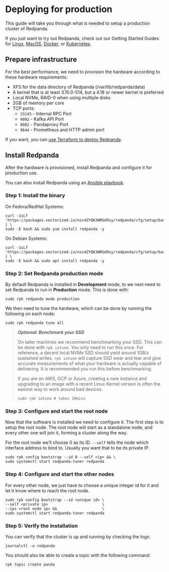 ---
---


# Deploying for production

This guide will take you through what is needed to setup a production cluster
of Redpanda.

If you just want to try out Redpanda, check out our Getting Started Guides for
[Linux](/docs/getting-started/quick-start-linux), [MacOS](/docs/getting-started/quick-start-macos),
[Docker](/docs/getting-started/quick-start-docker), or [Kubernetes](/docs/getting-started/quick-start-kubernetes).

## Prepare infrastructure

For the best performance, we need to provision the hardware according to these hardware requirements:

- XFS for the data directory of Redpanda (/var/lib/redpanda/data)
- A kernel that is at least 3.10.0-514, but a 4.18 or newer kernel is preferred
- Local NVMe, RAID-0 when using multiple disks
- 2GB of memory per core
- TCP ports:
  - `33145` - Internal RPC Port
  - `9092` - Kafka API Port
  - `8082` - Pandaproxy Port
  - `9644` - Prometheus and HTTP admin port

If you want, you can [use Terraform to deploy Redpanda](/docs/production-deployment-automation).

## Install Redpanda

After the hardware is provisioned, install Redpanda and configure it for production use.

You can also install Redpanda using an [Ansible playbook](/docs/production-deployment-automation).

### Step 1: Install the binary

On Fedora/RedHat Systems:

```
curl -1sLf 'https://packages.vectorized.io/nzc4ZYQK3WRGd9sy/redpanda/cfg/setup/bash.rpm.sh' | \
sudo -E bash && sudo yum install redpanda -y
```

On Debian Systems:

```
curl -1sLf 'https://packages.vectorized.io/nzc4ZYQK3WRGd9sy/redpanda/cfg/setup/bash.deb.sh' | \
sudo -E bash && sudo apt install redpanda -y
```

### Step 2: Set Redpanda production mode

By default Redpanda is installed in **Development** mode, to we next need to
set Redpanda to run in **Production** mode. This is done with:

```
sudo rpk redpanda mode production
```

We then need to tune the hardware, which can be done by running the following
on each node:

```
sudo rpk redpanda tune all
```

> **_Optional: Benchmark your SSD_**
>
> On taller machines we recommend benchmarking your SSD. This can be done
> with `rpk iotune`. You only need to run this once. For reference, a decent
> local NVMe SSD should yield around 1GB/s sustained writes.
> `rpk iotune` will capture SSD wear and tear and give accurate measurements
> of what your hardware is actually capable of delivering. It is recommended
> you run this before benchmarking.
>
> If you are on AWS, GCP or Azure, creating a new instance and upgrading to
> an image with a recent Linux Kernel version is often the easiest way to
> work around bad devices.
>
> ```
> sudo rpk iotune # takes 10mins
> ```

### Step 3: Configure and start the root node

Now that the software is installed we need to configure it. The first step is
to setup the root node. The root node will start as a standalone node, and
every other one will join it, forming a cluster along the way.

For the root node we’ll choose 0 as its ID. `--self` tells the node which interface address to bind to. Usually you want that to be its private IP.

```
sudo rpk config bootstrap --id 0 --self <ip> && \
sudo systemctl start redpanda-tuner redpanda
```

### Step 4: Configure and start the other nodes

For every other node, we just have to choose a unique integer id for it and let
it know where to reach the root node.

```
sudo rpk config bootstrap --id <unique id> \
--self <private ip>                        \
--ips <root node ip> &&                    \
sudo systemctl start redpanda-tuner redpanda
```

### Step 5: Verify the installation

You can verify that the cluster is up and running by checking the logs:

```
journalctl -u redpanda
```

You should also be able to create a topic with the following command:

```
rpk topic create panda
```

